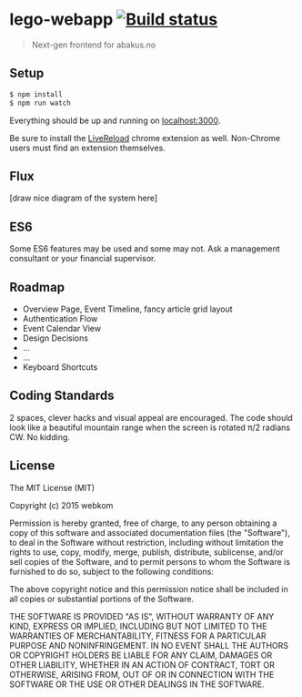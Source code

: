 # lego-webapp [![Build status](https://ci.frigg.io/badges/webkom/lego-webapp/)](https://ci.frigg.io/webkom/lego-webapp/last/)

> Next-gen frontend for abakus.no

## Setup
```bash
$ npm install
$ npm run watch
```

Everything should be up and running on [localhost:3000](http://localhost:3000).

Be sure to install the [LiveReload](https://chrome.google.com/webstore/detail/livereload/jnihajbhpnppcggbcgedagnkighmdlei) chrome extension as well. Non-Chrome users must find an extension themselves.

## Flux
[draw nice diagram of the system here]

## ES6
Some ES6 features may be used and some may not. Ask a management consultant or your financial supervisor.

## Roadmap
* Overview Page, Event Timeline, fancy article grid layout
* Authentication Flow
* Event Calendar View
* Design Decisions
* ...
* ...
* Keyboard Shortcuts

## Coding Standards
2 spaces, clever hacks and visual appeal are encouraged. The code should look like a beautiful mountain range when the screen is rotated π/2 radians CW. No kidding.

## License
The MIT License (MIT)

Copyright (c) 2015 webkom

Permission is hereby granted, free of charge, to any person obtaining a copy
of this software and associated documentation files (the "Software"), to deal
in the Software without restriction, including without limitation the rights
to use, copy, modify, merge, publish, distribute, sublicense, and/or sell
copies of the Software, and to permit persons to whom the Software is
furnished to do so, subject to the following conditions:

The above copyright notice and this permission notice shall be included in
all copies or substantial portions of the Software.

THE SOFTWARE IS PROVIDED "AS IS", WITHOUT WARRANTY OF ANY KIND, EXPRESS OR
IMPLIED, INCLUDING BUT NOT LIMITED TO THE WARRANTIES OF MERCHANTABILITY,
FITNESS FOR A PARTICULAR PURPOSE AND NONINFRINGEMENT. IN NO EVENT SHALL THE
AUTHORS OR COPYRIGHT HOLDERS BE LIABLE FOR ANY CLAIM, DAMAGES OR OTHER
LIABILITY, WHETHER IN AN ACTION OF CONTRACT, TORT OR OTHERWISE, ARISING FROM,
OUT OF OR IN CONNECTION WITH THE SOFTWARE OR THE USE OR OTHER DEALINGS IN
THE SOFTWARE.
